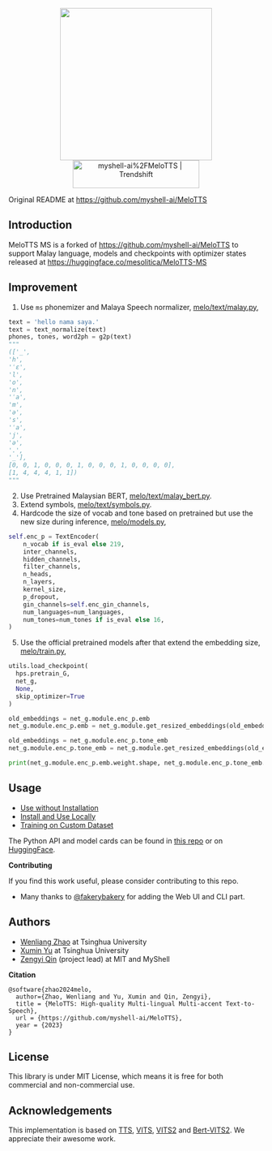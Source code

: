 <div align="center">
  <div>&nbsp;</div>
  <img src="logo.png" width="300"/> <br>
  <a href="https://trendshift.io/repositories/8133" target="_blank"><img src="https://trendshift.io/api/badge/repositories/8133" alt="myshell-ai%2FMeloTTS | Trendshift" style="width: 250px; height: 55px;" width="250" height="55"/></a>
</div>

Original README at https://github.com/myshell-ai/MeloTTS

## Introduction
MeloTTS MS is a forked of https://github.com/myshell-ai/MeloTTS to support Malay language, models and checkpoints with optimizer states released at https://huggingface.co/mesolitica/MeloTTS-MS

## Improvement

1. Use `ms` phonemizer and Malaya Speech normalizer, [melo/text/malay.py](melo/text/malay.py),

```python
text = 'hello nama saya.'
text = text_normalize(text)
phones, tones, word2ph = g2p(text)
"""
(['_',
'h',
'ˈɛ',
'l',
'o',
'n',
'ˈa',
'm',
'ə',
's',
'ˈa',
'j',
'ə',
'.',
'_'],
[0, 0, 1, 0, 0, 0, 1, 0, 0, 0, 1, 0, 0, 0, 0],
[1, 4, 4, 4, 1, 1])
"""
```

2. Use Pretrained Malaysian BERT, [melo/text/malay_bert.py](melo/text/malay_bert.py).
3. Extend symbols, [melo/text/symbols.py](melo/text/symbols.py).
4. Hardcode the size of vocab and tone based on pretrained but use the new size during inference, [melo/models.py](melo/models.py), 

```python
self.enc_p = TextEncoder(
    n_vocab if is_eval else 219,
    inter_channels,
    hidden_channels,
    filter_channels,
    n_heads,
    n_layers,
    kernel_size,
    p_dropout,
    gin_channels=self.enc_gin_channels,
    num_languages=num_languages,
    num_tones=num_tones if is_eval else 16,
)
```

5. Use the official pretrained models after that extend the embedding size, [melo/train.py](melo/train.py),

```python
utils.load_checkpoint(
  hps.pretrain_G,
  net_g,
  None,
  skip_optimizer=True
)

old_embeddings = net_g.module.enc_p.emb
net_g.module.enc_p.emb = net_g.module.get_resized_embeddings(old_embeddings, len(symbols))

old_embeddings = net_g.module.enc_p.tone_emb
net_g.module.enc_p.tone_emb = net_g.module.get_resized_embeddings(old_embeddings, 18)

print(net_g.module.enc_p.emb.weight.shape, net_g.module.enc_p.tone_emb.weight.shape)
```

## Usage
- [Use without Installation](docs/quick_use.md)
- [Install and Use Locally](docs/install.md)
- [Training on Custom Dataset](docs/training.md)

The Python API and model cards can be found in [this repo](https://github.com/myshell-ai/MeloTTS/blob/main/docs/install.md#python-api) or on [HuggingFace](https://huggingface.co/myshell-ai).

**Contributing**

If you find this work useful, please consider contributing to this repo.

- Many thanks to [@fakerybakery](https://github.com/fakerybakery) for adding the Web UI and CLI part.

## Authors

- [Wenliang Zhao](https://wl-zhao.github.io) at Tsinghua University
- [Xumin Yu](https://yuxumin.github.io) at Tsinghua University
- [Zengyi Qin](https://www.qinzy.tech) (project lead) at MIT and MyShell

**Citation**
```
@software{zhao2024melo,
  author={Zhao, Wenliang and Yu, Xumin and Qin, Zengyi},
  title = {MeloTTS: High-quality Multi-lingual Multi-accent Text-to-Speech},
  url = {https://github.com/myshell-ai/MeloTTS},
  year = {2023}
}
```

## License

This library is under MIT License, which means it is free for both commercial and non-commercial use.

## Acknowledgements

This implementation is based on [TTS](https://github.com/coqui-ai/TTS), [VITS](https://github.com/jaywalnut310/vits), [VITS2](https://github.com/daniilrobnikov/vits2) and [Bert-VITS2](https://github.com/fishaudio/Bert-VITS2). We appreciate their awesome work.
